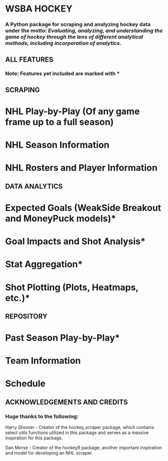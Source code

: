 # WSBA HOCKEY
### A Python package for scraping and analyzing hockey data under the motto: ***Evaluating, analyzing, and understanding the game of hockey through the lens of different analytical methods, including incorporation of analytics.***

## ALL FEATURES
### Note: Features yet included are marked with *

## SCRAPING
# NHL Play-by-Play (Of any game frame up to a full season)
# NHL Season Information
# NHL Rosters and Player Information

## DATA ANALYTICS
# Expected Goals (WeakSide Breakout and MoneyPuck models)*
# Goal Impacts and Shot Analysis*
# Stat Aggregation*
# Shot Plotting (Plots, Heatmaps, etc.)*

## REPOSITORY 
# Past Season Play-by-Play*
# Team Information
# Schedule

## ACKNOWLEDGEMENTS AND CREDITS 
### Huge thanks to the following:
Harry Shomer - Creator of the hockey_scraper package, which contains select utils functions utilized in this package and serves as a massive inspiration for this package.

Dan Morse - Creator of the hockeyR package; another important inspiration and model for developing an NHL scraper.
